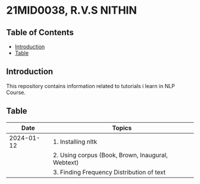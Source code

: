 # 21MID0038, R.V.S NITHIN

## Table of Contents

- [Introduction](#introduction)
- [Table](#table)

## Introduction

This repository contains information related to tutorials i learn in NLP Course.

## Table

| Date       | Topics                                           |
|------------|--------------------------------------------------|
| 2024-01-12 | 1. Installing nltk                              |
|            | 2. Using corpus (Book, Brown, Inaugural, Webtext)|
|            | 3. Finding Frequency Distribution of text       |
